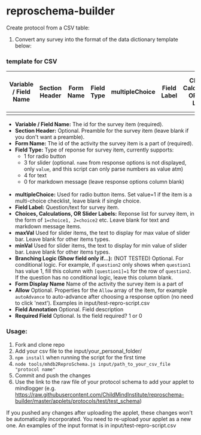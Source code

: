 # reproschema-builder

Create protocol from a CSV table:

1. Convert any survey into the format of the data dictionary template below:


### template for CSV 

Variable / Field Name |	Section Header | Form Name  |	Field Type  |	multipleChoice	| Field Label |	Choices, Calculations, OR Slider Labels | minVal |  maxVal |	Branching Logic (Show field only if...) | Form Display Name | Allow | Field Annotation | Required Field?
|------------| ------------| ------------| ------------| ------------| ------------| ------------| ------------| ------------| ------------|  ------------| ------------|  ------------|  ------------| 
|          |            |        |            |               |              |              |          |           |        |        |        |          |          |     

+ **Variable / Field Name:** The id for the survey item (required). <br/>
+ **Section Header:** Optional. Preamble for the survey item (leave blank if you don't want a preamble). <br/>
+ **Form Name:** The id of the activity the survey item is a part of (required). <br/>
+ **Field Type:** Type of reponse for survey item, currently supports: 
  + 1 for radio button
  + 3 for slider (optional. `name` from response options is not displayed, only `value`, and this script can only parse numbers as value atm)
  + 4 for text 
  + 0 for markdown message (leave response options column blank)
  <br/>
+ **multipleChoice:** Used for radio button items. Set value=1 if the item is a multi-choice checklist, leave blank if single choice. <br/>
+ **Field Label:** Question/text for survey item. <br/>
+ **Choices, Calculations, OR Slider Labels:** Reponse list for survey item, in the form of `1=choice1, 2=choice2` etc. Leave blank for text and markdown message items. <br/>
+ **maxVal** Used for slider items, the text to display for max value of slider bar. Leave blank for other items types. <br/>
+ **minVal** Used for slider items, the text to display for min value of slider bar. Leave blank for other items types.  <br/>
+ **Branching Logic (Show field only if...):** (NOT TESTED) Optional. For conditional logic. For example, if `question2` only shows when `question1` has value 1, fill this column with `[question1]=1` for the row of `question2`. If the question has no conditional logic, leave this column blank. <br/>
+ **Form Display Name** Name of the activity the survey item is a part of <br/>
+ **Allow** Optional. Properties for the `Allow` array of the item, for example `autoAdvance` to auto-advance after choosing a response option (no need to click 'next'). Examples in input/test-repro-script.csv <br/>
+ **Field Annotation** Optional. Field description <br/>
+ **Required Field** Optional. Is the field required? 1 or 0 <br/>


### Usage: 
1. Fork and clone repo
1. Add your csv file to the input/your_personal_folder/ 
2. `npm install` when running the script for the first time
3. `node tools/mhdb2ReproSchema.js input/path_to_your_csv_file "protocol name"`
4. Commit and push the changes
5. Use the link to the raw file of your protocol schema to add your applet to mindlogger (e.g. https://raw.githubusercontent.com/ChildMindInstitute/reproschema-builder/master/applets/protocols/test/test_schema) 

If you pushed any changes after uploading the applet, these changes won't be automatically incorporated. You need to re-upload your applet as a new one.
An examples of the input format is in input/test-repro-script.csv
